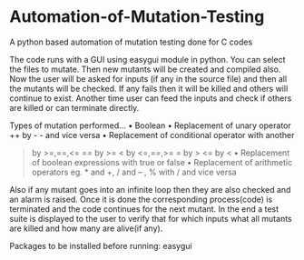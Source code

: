 Automation-of-Mutation-Testing
==============================

A python based automation of mutation testing done for C codes

The code runs with a GUI using easygui module in python. You can select the files to mutate. Then new mutants will be created and compiled also. Now the user will be asked for inputs (if any in the source file) and then all the mutants will be checked. If any fails then it will be killed and others will continue to exist. Another time user can feed the inputs and check if others are killed or can terminate directly.

Types of mutation performed...
•	Boolean
•	Replacement of unary operator
++ by - - and vice versa
•	Replacement of conditional operator with another
  > by >=,==,<=
  == by >=
  < by <=,==,>=
  >= by >
  <= by <
•	Replacement of boolean expressions with true or false
•	Replacement of arithmetic operators
  eg.  * and +, / and – , % with / and vice versa
  
Also if any mutant goes into an infinite loop then they are also checked and an alarm is raised. Once it is done the corresponding process(code) is terminated and the code continues for the next mutant.
In the end a test suite is displayed to the user to verify that for which inputs what all mutants are killed and how many are alive(if any).

Packages to be installed before running: easygui
